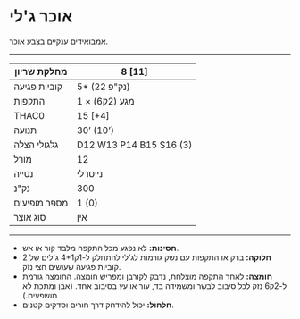 # אוכר ג'לי

אמבואידים ענקיים בצבע אוכר.

------

| מחלקת שריון     | 8 [11]                  |
| ---------------- | ----------------------- |
| קוביות פגיעה     | 5* (22 נק"פ)            |
| התקפות          | 1 × מגע (2ק6)           |
| THAC0            | 15 [+4]                 |
| תנועה           | 30’ (10’)               |
| גלגולי הצלה     | D12 W13 P14 B15 S16 (3) |
| מורל            | 12                      |
| נטייה           | נייטרלי                 |
| נק"נ            | 300                     |
| מספר מופיעים    | 1 (0)                   |
| סוג אוצר        | אין                     |

------

- **חסינות:** לא נפגע מכל התקפה מלבד קור או אש.
- **חלוקה:** ברק או התקפות עם נשק גורמות לג'לי להתחלק ל-1ק4+1 ג'לים של 2 קוביות פגיעה שעושים חצי נזק.
- **חומצה:** לאחר התקפה מוצלחת, נדבק לקורבן ומפריש חומצה. החומצה גורמת ל-2ק6 נזק לכל סיבוב לבשר ומשמידה בד, עור או עץ בסיבוב אחד. (אבן ומתכת לא מושפעים.)
- **חלחול:** יכול להידחק דרך חורים וסדקים קטנים.